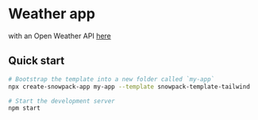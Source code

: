 # Weather app 
with an Open Weather API
[here](https://openweathermap.org/current)

## Quick start

```sh
# Bootstrap the template into a new folder called `my-app`
npx create-snowpack-app my-app --template snowpack-template-tailwind

# Start the development server
npm start
```
